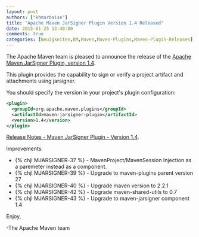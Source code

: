 ```yaml
---
layout: post
authors: ["khmarbaise"]
title: "Apache Maven JarSigner Plugin Version 1.4 Released"
date: 2015-01-25 13:40:00
comments: true
categories: [Neuigkeiten,BM,Maven,Maven-Plugins,Maven-Plugin-Releases]
---
```

The Apache Maven team is pleased to announce the release of the 
[Apache Maven JarSigner Plugin, version 1.4](https://maven.apache.org/plugins/maven-jarsigner-plugin/).

This plugin provides the capability to sign or verify a project artifact and
attachments using jarsigner.


You should specify the version in your project's plugin configuration:

``` xml
<plugin>
  <groupId>org.apache.maven.plugins</groupId>
  <artifactId>maven-jarsigner-plugin</artifactId>
  <version>1.4</version>
</plugin>
```

<!-- more -->

[Release Notes - Maven JarSigner Plugin - Version 1.4](http://jira.codehaus.org/secure/ReleaseNote.jspa?projectId=11990&version=19865).

Improvements:

 * {% chjl MJARSIGNER-37 %} - MavenProject/MavenSession Injection as a paremeter instead as a component.
 * {% chjl MJARSIGNER-39 %} - Upgrade to maven-plugins parent version 27
 * {% chjl MJARSIGNER-40 %} - Upgrade maven version to 2.2.1
 * {% chjl MJARSIGNER-42 %} - Upgrade maven-shared-utils to 0.7
 * {% chjl MJARSIGNER-43 %} - Upgrade to maven-jarsigner component 1.4


Enjoy,

-The Apache Maven team
